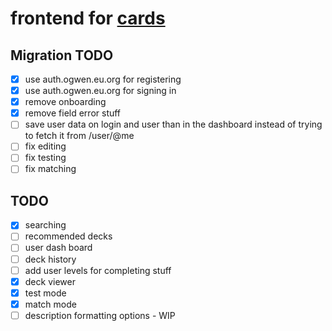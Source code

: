 # frontend for [cards](https://cards-web.pages.dev)

## Migration TODO
 - [x] use auth.ogwen.eu.org for registering
 - [x] use auth.ogwen.eu.org for signing in
 - [x] remove onboarding
 - [x] remove field error stuff
 - [ ] save user data on login and user than in the dashboard instead of trying to fetch it from /user/@me
 - [ ] fix editing
 - [ ] fix testing
 - [ ] fix matching
## TODO
 - [x] searching
 - [ ] recommended decks
 - [ ] user dash board
 - [ ] deck history
 - [ ] add user levels for completing stuff
 - [x] deck viewer
 - [x] test mode
 - [x] match mode
 - [ ] description formatting options - WIP
